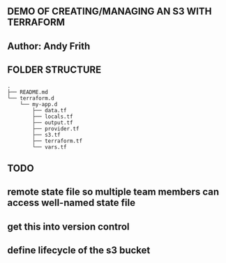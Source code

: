 ## DEMO OF CREATING/MANAGING AN S3 WITH TERRAFORM

## Author: Andy Frith

## FOLDER STRUCTURE
```
.
├── README.md
└── terraform.d
    └── my-app.d
        ├── data.tf
        ├── locals.tf
        ├── output.tf
        ├── provider.tf
        ├── s3.tf
        ├── terraform.tf
        └── vars.tf
```

## TODO
## remote state file so multiple team members can access well-named state file 
## get this into version control
## define lifecycle of the s3 bucket

